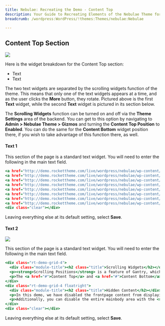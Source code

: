 ```yaml
---
title: Nebulae: Recreating the Demo - Content Top
description: Your Guide to Recreating Elements of the Nebulae Theme for WordPress
breadcrumb: /wordpress:WordPress/!themes:Themes/nebulae:Nebulae

---
```


Content Top Section
-----

![][demo]

Here is the widget breakdown for the Content Top section:

* Text
* Text

The two text widgets are separated by the scrolling widgets function of the theme. This means that only one of the text widgets appears at a time, and as the user clicks the **More** button, they rotate. Pictured above is the first **Text** widget, while the second **Text** widget is pictured in its section below.

The **Scrolling Widgets** function can be turned on and off via the **Theme Settings** area of the backend. You can get to this option by navigating to **Admin > Nebulae Theme > Gizmos** and turning the **Content Top Position** to **Enabled**. You can do the same for the **Content Bottom** widget position there, if you wish to take advantage of this function there, as well.

#### Text 1

This section of the page is a standard text widget. You will need to enter the following in the main text field.

~~~ .html
<a href="http://demo.rockettheme.com/live/wordpress/nebulae/wp-content/rockettheme/rt_nebulae_wp/frontpage/scroll-image1-large.jpg" rel="rokbox(gallery)[478 543]" title="Gallery Images :: &copy; Charles Guan ??? http://fantasticfunmachine.blogspot.com/"><img src="http://demo.rockettheme.com/live/wordpress/nebulae/wp-content/rockettheme/rt_nebulae_wp/frontpage/scroll-image1.jpg" alt="image" width="135" height="135" class="scroll-image" /></a>
<a href="http://demo.rockettheme.com/live/wordpress/nebulae/wp-content/rockettheme/rt_nebulae_wp/frontpage/scroll-image2-large.jpg" rel="rokbox(gallery)[478 543]" title="Gallery Images :: &copy; Charles Guan ??? http://fantasticfunmachine.blogspot.com/"><img src="http://demo.rockettheme.com/live/wordpress/nebulae/wp-content/rockettheme/rt_nebulae_wp/frontpage/scroll-image2.jpg" alt="image" width="135" height="135" class="scroll-image" /></a>
<a href="http://demo.rockettheme.com/live/wordpress/nebulae/wp-content/rockettheme/rt_nebulae_wp/frontpage/scroll-image3-large.jpg" rel="rokbox(gallery)[478 543]" title="Gallery Images :: &copy; Charles Guan ??? http://fantasticfunmachine.blogspot.com/"><img src="http://demo.rockettheme.com/live/wordpress/nebulae/wp-content/rockettheme/rt_nebulae_wp/frontpage/scroll-image3.jpg" alt="image" width="135" height="135" class="scroll-image" /></a>
<a href="http://demo.rockettheme.com/live/wordpress/nebulae/wp-content/rockettheme/rt_nebulae_wp/frontpage/scroll-image4-large.jpg" rel="rokbox(gallery)[478 543]" title="Gallery Images :: &copy; Charles Guan ??? http://fantasticfunmachine.blogspot.com/"><img src="http://demo.rockettheme.com/live/wordpress/nebulae/wp-content/rockettheme/rt_nebulae_wp/frontpage/scroll-image4.jpg" alt="image" width="135" height="135" class="scroll-image" /></a>
<a href="http://demo.rockettheme.com/live/wordpress/nebulae/wp-content/rockettheme/rt_nebulae_wp/frontpage/scroll-image5-large.jpg" rel="rokbox(gallery)[478 543]" title="Gallery Images :: &copy; Charles Guan ??? http://fantasticfunmachine.blogspot.com/"><img src="http://demo.rockettheme.com/live/wordpress/nebulae/wp-content/rockettheme/rt_nebulae_wp/frontpage/scroll-image5.jpg" alt="image" width="135" height="135" class="scroll-image" /></a>
<a href="http://demo.rockettheme.com/live/wordpress/nebulae/wp-content/rockettheme/rt_nebulae_wp/frontpage/scroll-image6-large.jpg" rel="rokbox(gallery)[478 543]" title="Gallery Images :: &copy; Charles Guan ??? http://fantasticfunmachine.blogspot.com/"><img src="http://demo.rockettheme.com/live/wordpress/nebulae/wp-content/rockettheme/rt_nebulae_wp/frontpage/scroll-image6.jpg" alt="image" width="135" height="135" class="scroll-image" /></a>
<a href="http://demo.rockettheme.com/live/wordpress/nebulae/wp-content/rockettheme/rt_nebulae_wp/frontpage/scroll-image7-large.jpg" rel="rokbox(gallery)[478 543]" title="Gallery Images :: &copy; Charles Guan ??? http://fantasticfunmachine.blogspot.com/"><img src="http://demo.rockettheme.com/live/wordpress/nebulae/wp-content/rockettheme/rt_nebulae_wp/frontpage/scroll-image7.jpg" alt="image" width="135" height="135" class="scroll-image" /></a>
<a href="http://demo.rockettheme.com/live/wordpress/nebulae/wp-content/rockettheme/rt_nebulae_wp/frontpage/scroll-image8-large.jpg" rel="rokbox(gallery)[478 543]" title="Gallery Images :: &copy; Charles Guan ??? http://fantasticfunmachine.blogspot.com/"><img src="http://demo.rockettheme.com/live/wordpress/nebulae/wp-content/rockettheme/rt_nebulae_wp/frontpage/scroll-image8.jpg" alt="image" width="135" height="135" class="scroll-image" /></a>
<div class="clear"></div>
~~~

Leaving everything else at its default setting, select **Save**.

#### Text 2

![][demo2]

This section of the page is a standard text widget. You will need to enter the following in the main text field.

~~~ .html
<div class="rt-demo-grid-4">
  <div class="module-title"><h2 class="title">Scrolling Widgets</h2></div>
  <p><strong>Scrolling Positions</strong> is a feature of Gantry, which, when activated, modifies the behaviour of <strong>stacked</strong> widgets. Instead of appearing vertically, the additional widgets assigned to a given position become accessible via a <strong>javascript transition button</strong>, in this case: "More".</p>
  <p>The <a href="#">Content Top</a> and <a href="#">Content Bottom</a> position rows have this feature.</p>
</div>
<div class="rt-demo-grid-4 floatright">
  <div class="module-title"><h2 class="title">Hidden Content</h2></div>
  <p>In this demo, we have disabled the frontpage content from displaying (in the Front Page override), therefore, only widgets will appear. This is achievable via a setting in <strong>Admin Dashboard &rarr; Nebulae Theme &rarr; Advanced &rarr; Display Content : On/Off</strong>.</p>
  <p>Additionally, you can disable the entire mainbody area with the <strong>Display Main Body</strong> setting.</p>
</div>
<div class="clear"></div>
~~~

Leaving everything else at its default setting, select **Save**.

[demo]: assets/demo_2.jpeg
[demo2]: assets/demo_3.jpeg
[roksprocket]: ../../plugins/roksprocket/
